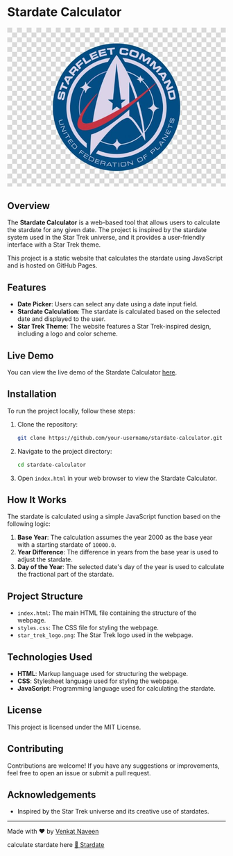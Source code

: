 # Stardate Calculator

![Star Trek Logo](star_trek_logo.png)

## Overview

The **Stardate Calculator** is a web-based tool that allows users to calculate the stardate for any given date. The project is inspired by the stardate system used in the Star Trek universe, and it provides a user-friendly interface with a Star Trek theme.

This project is a static website that calculates the stardate using JavaScript and is hosted on GitHub Pages.

## Features

- **Date Picker**: Users can select any date using a date input field.
- **Stardate Calculation**: The stardate is calculated based on the selected date and displayed to the user.
- **Star Trek Theme**: The website features a Star Trek-inspired design, including a logo and color scheme.

## Live Demo

You can view the live demo of the Stardate Calculator [here](https://your-username.github.io/stardate-calculator/).

## Installation

To run the project locally, follow these steps:

1. Clone the repository:
    ```bash
    git clone https://github.com/your-username/stardate-calculator.git
    ```

2. Navigate to the project directory:
    ```bash
    cd stardate-calculator
    ```

3. Open `index.html` in your web browser to view the Stardate Calculator.

## How It Works

The stardate is calculated using a simple JavaScript function based on the following logic:

1. **Base Year**: The calculation assumes the year 2000 as the base year with a starting stardate of `10000.0`.
2. **Year Difference**: The difference in years from the base year is used to adjust the stardate.
3. **Day of the Year**: The selected date's day of the year is used to calculate the fractional part of the stardate.

## Project Structure

- `index.html`: The main HTML file containing the structure of the webpage.
- `styles.css`: The CSS file for styling the webpage.
- `star_trek_logo.png`: The Star Trek logo used in the webpage.

## Technologies Used

- **HTML**: Markup language used for structuring the webpage.
- **CSS**: Stylesheet language used for styling the webpage.
- **JavaScript**: Programming language used for calculating the stardate.

## License

This project is licensed under the MIT License.

## Contributing

Contributions are welcome! If you have any suggestions or improvements, feel free to open an issue or submit a pull request.

## Acknowledgements

- Inspired by the Star Trek universe and its creative use of stardates.

---

Made with ❤️ by [Venkat Naveen](https://github.com/naveenkashyapdv)

calculate stardate here [🚀 Stardate](https://naveenkashyapdv.github.io/stardate/)

